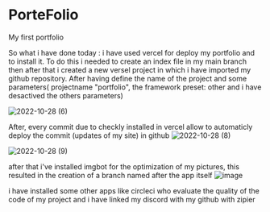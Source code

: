 # PorteFolio
My first portfolio


So what i have done today :
i have used vercel for deploy my portfolio and to install it. 
To do this i needed to create an index file in my main branch then after that i created a new versel project in which i have imported my github repository.
After having define the name of the project and some parameters( projectname "portfolio", the framework preset: other and i have desactived the others parameters)

![2022-10-28 (6)](https://user-images.githubusercontent.com/113120616/198561411-e7036580-6c36-42cc-a667-55713c0424e0.png)



After, every commit due to checkly installed in vercel allow to automaticly deploy the commit (updates of my site) in github
![2022-10-28 (8)](https://user-images.githubusercontent.com/113120616/198562290-3db4d5e3-14e5-46e2-a1a5-86b2fd9ae69b.png)

![2022-10-28 (9)](https://user-images.githubusercontent.com/113120616/198564359-4a3d28a2-14ec-49c8-91a2-52d2ba3d5cfd.png)

after that i've installed imgbot for the optimization of my pictures, this resulted in the creation of a branch named after the app itself
![image](https://user-images.githubusercontent.com/113120616/198564877-82cd0d58-d9f0-4e8c-aa50-ba11fcf08dcc.png)

i have installed some other apps like circleci who evaluate the quality of the code of my project
and i have linked my discord with my github with zipier 
